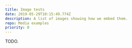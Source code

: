 ```yaml
---
title: Image tests
date: 2019-05-29T10:15:49.774Z
description: A list of images showing how we embed them.
repo: Media examples
priority: 0
---
```

TODO.
